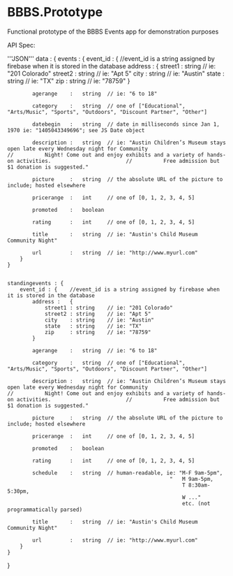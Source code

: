 BBBS.Prototype
==============

Functional prototype of the BBBS Events app for demonstration purposes


API Spec:

'''JSON'''
data : {
	events : {
		event_id : {	//event_id is a string assigned by firebase when it is stored in the database
			address 	: 	{
				street1 : string 	// ie: "201 Colorado"
				street2 : string	// ie: "Apt 5"
				city 	: string	// ie: "Austin"
				state	: string	// ie: "TX"
				zip		: string	// ie: "78759"
			}

			agerange 	:	string	// ie: "6 to 18"

			category 	:	string	// one of ["Educational", "Arts/Music", "Sports", "Outdoors", "Discount Partner", "Other"]

			datebegin	:	string	// date in milliseconds since Jan 1, 1970 ie: "1405043349696"; see JS Date object

			description	:	string	// ie: "Austin Children’s Museum stays open late every Wednesday night for Community 						//			Night! Come out and enjoy exhibits and a variety of hands-on activities. 						//			Free admission but $1 donation is suggested."

			picture		:	string	// the absolute URL of the picture to include; hosted elsewhere

			pricerange	:	int		// one of [0, 1, 2, 3, 4, 5]

			promoted	:	boolean

			rating		:	int		// one of [0, 1, 2, 3, 4, 5]

			title		:	string	// ie: "Austin's Child Museum Community Night"

			url 		:	string	// ie: "http://www.myurl.com"
		}
	}


	standingevents : {
		event_id : {	//event_id is a string assigned by firebase when it is stored in the database
			address : 	{
				street1 : string 	// ie: "201 Colorado"
				street2 : string	// ie: "Apt 5"
				city 	: string	// ie: "Austin"
				state	: string	// ie: "TX"
				zip		: string	// ie: "78759"
			}

			agerange 	:	string	// ie: "6 to 18"

			category 	:	string	// one of ["Educational", "Arts/Music", "Sports", "Outdoors", "Discount Partner", "Other"]

			description	:	string	// ie: "Austin Children’s Museum stays open late every Wednesday night for Community 						//			Night! Come out and enjoy exhibits and a variety of hands-on activities. 						//			Free admission but $1 donation is suggested."

			picture		:	string	// the absolute URL of the picture to include; hosted elsewhere

			pricerange	:	int		// one of [0, 1, 2, 3, 4, 5]

			promoted	:	boolean

			rating		:	int		// one of [0, 1, 2, 3, 4, 5]

			schedule	:	string	// human-readable, ie: "M-F 9am-5pm", 
														"	M 9am-5pm,
															T 8:30am-5:30pm,
															W ..." 
															etc. (not programmatically parsed)

			title		:	string	// ie: "Austin's Child Museum Community Night"

			url 		:	string	// ie: "http://www.myurl.com"
		}
	}
}